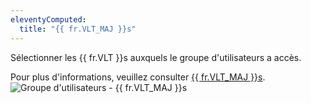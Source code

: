 ```yaml
---
eleventyComputed:
  title: "{{ fr.VLT_MAJ }}s"
---
```

Sélectionner les {{ fr.VLT }}s auxquels le groupe d'utilisateurs a accès.  

Pour plus d'informations, veuillez consulter [{{ fr.VLT_MAJ }}s](WebInterface_Vaults).  
![Groupe d'utilisateurs - {{ fr.VLT_MAJ }}s](https://webdevolutions.azureedge.net/docs/fr/server/ServerOp8030.png) 
